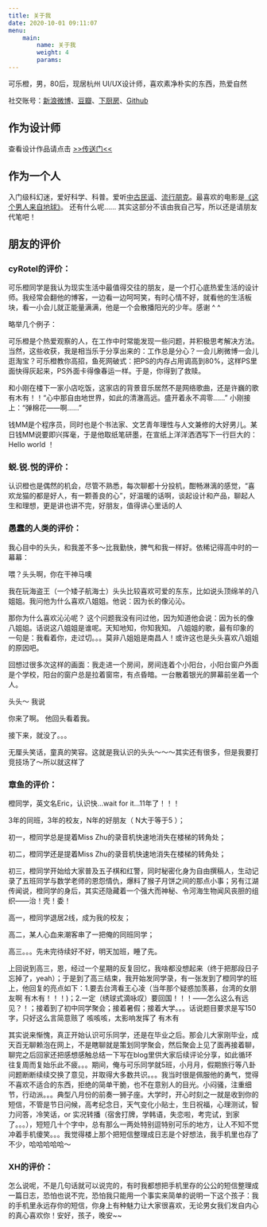 ```yaml
---
title: 关于我
date: 2020-10-01 09:11:07
menu: 
    main:
        name: 关于我
        weight: 4
        params:
---
```


可乐橙，男，80后，现居杭州
UI/UX设计师，喜欢素净朴实的东西，热爱自然

社交账号：[新浪微博](http://weibo.com/greenzorro)、[豆瓣](http://www.douban.com/people/greenzorro/)、[下厨房](https://www.xiachufang.com/cook/10348954/)、[Github](https://github.com/greenzorro)

## 作为设计师

查看设计作品请点击 [>>传送门<<](https://www.behance.net/greenzorro)

## 作为一个人

入门级科幻迷，爱好科学、科普。爱听[中古民谣](https://music.163.com/#/playlist?id=364460491)、[流行朋克](https://music.163.com/#/playlist?id=109312060)。最喜欢的电影是[《这个男人来自地球》](http://movie.douban.com/subject/2300586/)。
还有什么呢…… 
其实这部分不该由我自己写，所以还是请朋友代笔吧！

## 朋友的评价

### cyRotel的评价：

可乐橙同学是我认为现实生活中最值得交往的朋友，是一个打心底热爱生活的设计师。我经常会翻他的博客，一边看一边呵呵笑，有时心情不好，就看他的生活板块，看一小会儿就正能量满满，他是一个会散播阳光的少年。感谢 ^ ^

略举几个例子：

可乐橙是个热爱观察的人，在工作中时常能发现一些问题，并积极思考解决方法。当然，这些收获，我是相当乐于分享出来的：工作总是分心？一会儿刷微博一会儿逛淘宝？可乐橙教你高招，鱼死网破式：把PS的内存占用调高到80%，这样PS里面快得灰起来，PS外面卡得像春运一样。于是，你得到了救赎。

和小刚在楼下一家小店吃饭，这家店的背景音乐居然不是网络歌曲，还是许巍的歌有木有！！“心中那自由地世界，如此的清澈高远。盛开着永不凋零……” 小刚接上：“弹棉花——啊……”

钱MM是个程序员，同时也是个书法家、文艺青年理性与人文兼修的大好男儿。某日钱MM说要即兴挥毫，于是他取纸笔研墨，在宣纸上洋洋洒洒写下一行巨大的：Hello world ！

### 蜕.锐.悦的评价：

认识橙也是偶然的机会，尽管不熟悉，每次聊都十分投机，酣畅淋漓的感觉，“喜欢龙猫的都是好人，有一颗善良的心”，好温暖的话啊，谈起设计和产品，聊起人生和理想，更是讲也讲不完，好朋友，值得讲心里话的人

### 愚蠢的人类的评价：

我心目中的头头，和我差不多～比我勤快，脾气和我一样好。依稀记得高中时的一幕幕：

喂？头头啊，你在干神马噢

我在玩海盗王（一个矮子航海士）头头比较喜欢可爱的东东，比如说头顶绵羊的八姐姐。我问他为什么喜欢八姐姐。他说：因为长的像沁沁。

那你为什么喜欢沁沁呢？ 这个问题我没有问过他，因为知道他会说：因为长的像八姐姐。话说这八姐姐是谁呢。天知地知，你知我知。 八姐姐的歌，最有印象的一句是：我看着你，走过切。。。莫非八姐姐是南昌人！或许这也是头头喜欢八姐姐的原因吧。

回想过很多次这样的画面：我走进一个房间，房间连着个小阳台，小阳台窗户外面是个学校，阳台的窗户总是拉着窗帘，有点昏暗。一台散着银光的屏幕前坐着一个人。

头头～ 我说

你来了啊。 他回头看着我。

接下来，就没了。。。

无厘头笑话，童真的笑容。这就是我认识的头头～～～其实还有很多，但是我要打竞技场了～所以就这样了

### 章鱼的评价：

橙同学，英文名Eric，认识快…wait for it…11年了！！！

3年的同班，3年的校友，N年的好朋友（ N大于等于5 ）；

初一，橙同学总是提着Miss Zhu的录音机快速地消失在楼梯的转角处；

初二，橙同学还是提着Miss Zhu的录音机快速地消失在楼梯的转角处；

初三，橙同学开始给大家普及五子棋和红警，同时秘密化身为自由撰稿人，生动记录了五班同学与数学老师的恩怨情仇，爆料了猴子月饼之间的那点小事；另有江湖传闻说，橙同学的身后，其实还隐藏着一个强大而神秘、令河海生物闻风丧胆的组织——治！壳！委！

高一，橙同学退居2线，成为我的校友；

高二，某人心血来潮客串了一把俺的同班同学；

高三。。。先未完待续好不好，明天加班，睡了先。

上回说到高三，恩，经过一个星期的反复回忆，我啥都没想起来（终于把那段日子忘掉了，yeah）；于是到了高三结束，我开始发同学录，有一张发到了橙同学的班上，他回复的亮点如下：1.要去台湾看王心凌（当年那个疑惑加羡慕，台湾的女朋友啊 有木有！！！)；2.一定（绣球式滴咏叹）要回国！！！——怎么这么有远见？！；接着到了初中同学聚会；接着暑假；接着大学。。。话说题目要求是写150字，只好这么言简意赅了 咳咳咳，太影响发挥了 有木有

其实说来惭愧，真正开始认识可乐同学，还是在毕业之后。那会儿大家刚毕业，成天百无聊赖泡在网上，不是瞎聊就是策划同学聚会，然后聚会上见了面再接着聊，聊完之后回家还把感想感触总结一下写在blog里供大家后续评论分享，如此循环往复周而复始乐此不疲。。。期间，俺与可乐同学就5班，小月月，假期旅行等八卦问题断断续续交换了意见，并取得大多数共识。。。我当时很是佩服他的勇气，觉得不喜欢不适合的东西，拒绝的简单干脆，也不在意别人的目光。小闷骚，注重细节，行动派。。。典型八月份的前奏一狮子座。大学时，开心时刻之一就是收到你的短信，不管是节日问候，高考纪念日，天气变化小贴士，生日祝福，心理测试，智力问答，冷笑话，or 实况转播（宿舍打牌，学韩语，失恋啦，考完试，到家了。。。），短短几十个字中，总有那么一两处特别逗特别可乐的地方，让人不知不觉冲着手机傻笑。。。我觉得楼上那个把短信整理成日志是个好想法，我手机里也存了不少，哈哈哈哈哈～

### XH的评价：

怎么说呢，不是几句话就可以说完的，有时我都想把手机里存的公公的短信整理成一篇日志，恐怕也说不完，恐怕我只能用一个事实来简单的说明一下这个孩子：我的手机里永远存你的短信，你身上有种魅力让大家很喜欢，无论男女我们发自内心的真心喜欢你！安好，孩子，晚安~~
